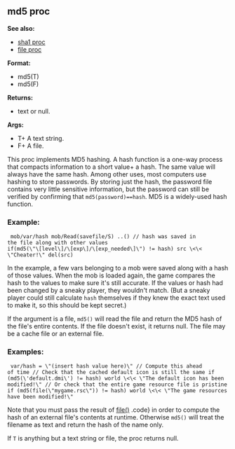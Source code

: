 ## md5 proc
**See also:**
+   [sha1 proc](/ref/proc/sha1.md) 
+   [file proc](/ref/proc/file.md) 
<!-- -->
**Format:**
+   md5(T)
+   md5(F)
<!-- -->
**Returns:**
+   text or null.
<!-- -->
**Args:**
+   T+ A text string.
+   F+ A file.


This proc implements MD5 hashing. A hash function is a one-way
process that compacts information to a short value+ a hash. The same
value will always have the same hash. Among other uses, most computers
use hashing to store passwords. By storing just the hash, the password
file contains very little sensitive information, but the password can
still be verified by confirming that `md5(password)==hash`. MD5 is a
widely-used hash function.
### Example:

```
 mob/var/hash mob/Read(savefile/S) ..() // hash was saved in
the file along with other values
if(md5(\"\[level\]/\[exp\]/\[exp_needed\]\") != hash) src \<\<
\"Cheater!\" del(src) 
```
 

In the example, a few vars
belonging to a mob were saved along with a hash of those values. When
the mob is loaded again, the game compares the hash to the values to
make sure it\'s still accurate. If the values or hash had been changed
by a sneaky player, they wouldn\'t match. (But a sneaky player could
still calculate `hash` themselves if they knew the exact text used to
make it, so this should be kept secret.) 

If the argument is a
file, `md5()` will read the file and return the MD5 hash of the file\'s
entire contents. If the file doesn\'t exist, it returns null. The file
may be a cache file or an external file.
### Examples:

```
 var/hash = \"(insert hash value here)\" // Compute this ahead
of time // Check that the cached default icon is still the same if
(md5(\'default.dmi\') != hash) world \<\< \"The default icon has been
modified!\" // Or check that the entire game resource file is pristine
if (md5(file(\"mygame.rsc\")) != hash) world \<\< \"The game resources
have been modified!\" 
```
 

Note that you must pass the
result of [file()](/ref/proc/file.md) .code} in order to compute the hash of
an external file\'s contents at runtime. Otherwise `md5()` will treat
the filename as text and return the hash of the name only. 

If
`T` is anything but a text string or file, the proc returns null.